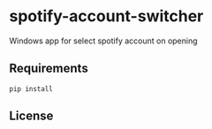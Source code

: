 # spotify-account-switcher
Windows app for select spotify account on opening

## Requirements
```
pip install 
```

## License 
